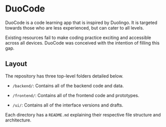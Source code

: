 # DuoCode

DuoCode is a code learning app that is inspired by Duolingo. It is targeted towards those who are less experienced, but can cater to all levels. 

Existing resources fail to make coding practice exciting and accessible across all devices. DuoCode was conceived with the intention of filling this gap. 

## Layout

The repository has three top-level folders detailed below.

- ```/backend/```: Contains all of the backend code and data. 

- ```/frontend/```: Contains all of the frontend code and prototypes.

- ```/ui/```: Contains all of the interface versions and drafts.

Each directory has a ```README.md``` explaining their respective file structure and architecture.
